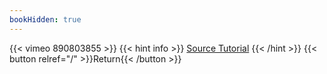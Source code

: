 ```yaml
---
bookHidden: true
---
```


{{< vimeo 890803855 >}}
{{< hint info >}}
[Source Tutorial](https://youtu.be/bnLqiyOgzns?si=0g7GZyOs37AhUxRx)
{{< /hint >}}
{{< button relref="/" >}}Return{{< /button >}}
